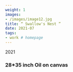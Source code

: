 ```yaml
---
weight: 1
images:
- /images/image12.jpg
title: “ Swallow's Nest ”
date: 2021-07
tags:
- work # homepage
---
```

2021
### 28*35 inch Oil on canvas 

